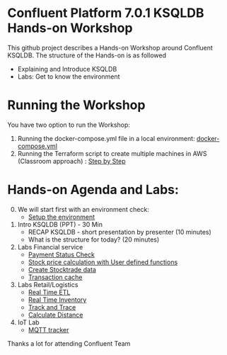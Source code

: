 # Confluent Platform 7.0.1 KSQLDB Hands-on Workshop
This github project describes a Hands-on Workshop around Confluent KSQLDB. The structure of the Hands-on is as followed
  * Explaining and Introduce KSQLDB
  * Labs: Get to know the environment

# Running the Workshop
You have two option to run the Workshop:
1. Running the docker-compose.yml file in a local environment: [docker-compose.yml](docker/docker-compose.yml)
2. Running the Terraform script to create multiple machines in AWS (Classroom approach) : [Step by Step](terraform/)  

# Hands-on Agenda and Labs:
0. We will start first with an environment check:
    * [Setup the environment](labs/00_Setup-Env.md)
1. Intro KSQLDB (PPT) - 30 Min
    * RECAP KSQLDB - short presentation by presenter (10 minutes)
    * What is the structure for today? (20 minutes)
2. Labs Financial service
    * [Payment Status Check](labs/01_usecase_finserv_1.md)
    * [Stock price calculation with User defined functions](labs/02_usecase_finserv_2.md)
    * [Create Stocktrade data](labs/03_usecase_finserv_3.md)
    * [Transaction cache](/labs/04_usecase_finserv_4.md)
3. Labs Retail/Logistics
    * [Real Time ETL](labs/05_usecase_realtime_inventory_ETL.md)
    * [Real Time Inventory](labs/05_usecase_realtime_inventory.md)
    * [Track and Trace](labs/06_usecase_track-and-trace.md)
    * [Calculate Distance](labs/07_usecase_distance.md)
4. IoT Lab
    * [MQTT tracker](labs/mqtt_demo.adoc)


Thanks a lot for attending
Confluent Team
